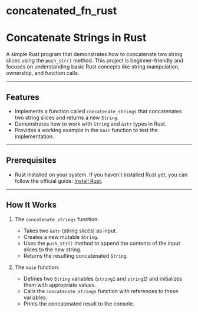 # concatenated_fn_rust
# Concatenate Strings in Rust

A simple Rust program that demonstrates how to concatenate two string slices using the `push_str()` method. This project is beginner-friendly and focuses on understanding basic Rust concepts like string manipulation, ownership, and function calls.

---

## Features

- Implements a function called `concatenate_strings` that concatenates two string slices and returns a new `String`.
- Demonstrates how to work with `String` and `&str` types in Rust.
- Provides a working example in the `main` function to test the implementation.

---

## Prerequisites

- Rust installed on your system. If you haven't installed Rust yet, you can follow the official guide: [Install Rust](https://www.rust-lang.org/tools/install).

---

## How It Works

1. The `concatenate_strings` function:
   - Takes two `&str` (string slices) as input.
   - Creates a new mutable `String`.
   - Uses the `push_str()` method to append the contents of the input slices to the new string.
   - Returns the resulting concatenated `String`.

2. The `main` function:
   - Defines two `String` variables (`string1` and `string2`) and initializes them with appropriate values.
   - Calls the `concatenate_strings` function with references to these variables.
   - Prints the concatenated result to the console.
